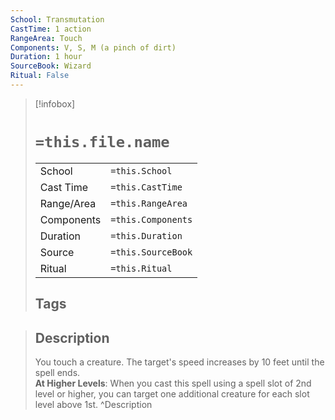 ```yaml
---
School: Transmutation
CastTime: 1 action
RangeArea: Touch
Components: V, S, M (a pinch of dirt)
Duration: 1 hour
SourceBook: Wizard
Ritual: False
---
```

> [!infobox]
>
> # `=this.file.name`
> |            |                    |
> | ---------- | ------------------ |
> | School     | `=this.School`     |
> | Cast Time  | `=this.CastTime`   |
> | Range/Area | `=this.RangeArea`  |
> | Components | `=this.Components` |
> | Duration   | `=this.Duration`   |
> | Source     | `=this.SourceBook` |
> | Ritual     | `=this.Ritual`     |
>## Tags
>

> ## Description
> You touch a creature. The target's speed increases by 10 feet until the spell ends.<br> <b>At Higher Levels</b>: When you cast this spell using a spell slot of 2nd level or higher, you can target one additional creature for each slot level above 1st. 
> ^Description